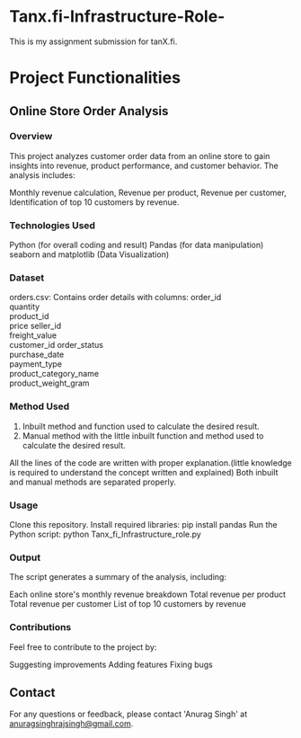 # Tanx.fi-Infrastructure-Role-
This is my assignment submission for tanX.fi.

# Project Functionalities

## Online Store Order Analysis

### Overview

This project analyzes customer order data from an online store to gain insights into revenue, product performance, and customer behavior. 
The analysis includes:

Monthly revenue calculation,
Revenue per product,
Revenue per customer,
Identification of top 10 customers by revenue.

### Technologies Used

Python (for overall coding and result)
Pandas (for data manipulation)
seaborn and matplotlib (Data Visualization)

### Dataset

orders.csv: Contains order details with columns:
order_id	
quantity	
product_id	
price
seller_id	
freight_value	
customer_id	
order_status	
purchase_date	
payment_type	
product_category_name	
product_weight_gram

### Method Used
1) Inbuilt method and function used to calculate the desired result.
2) Manual method with the little inbuilt function and method used to calculate the desired result.

All the lines of the code are written with proper explanation.(little knowledge is required to understand the concept written and explained)
Both inbuilt and manual methods are separated properly.

### Usage

Clone this repository.
Install required libraries: pip install pandas
Run the Python script: python Tanx_fi_Infrastructure_role.py

### Output

The script generates a summary of the analysis, including:

Each online store's monthly revenue breakdown
Total revenue per product
Total revenue per customer
List of top 10 customers by revenue

### Contributions

Feel free to contribute to the project by:

Suggesting improvements
Adding features
Fixing bugs

## Contact

For any questions or feedback, please contact 'Anurag Singh' at anuragsinghrajsingh@gmail.com.
